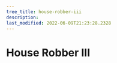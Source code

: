 ```yaml
---
tree_title: house-robber-iii
description: 
last_modified: 2022-06-09T21:23:28.2328
---
```


# House Robber III
